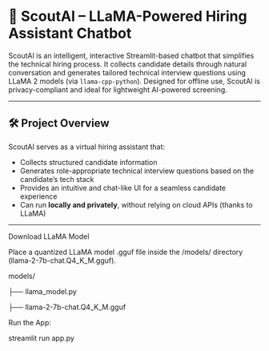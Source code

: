 # 🤖 ScoutAI – LLaMA-Powered Hiring Assistant Chatbot

ScoutAI is an intelligent, interactive Streamlit-based chatbot that simplifies the technical hiring process. It collects candidate details through natural conversation and generates tailored technical interview questions using LLaMA 2 models (via `llama-cpp-python`). Designed for offline use, ScoutAI is privacy-compliant and ideal for lightweight AI-powered screening.

---

## 🛠️ Project Overview

ScoutAI serves as a virtual hiring assistant that:
- Collects structured candidate information
- Generates role-appropriate technical interview questions based on the candidate’s tech stack
- Provides an intuitive and chat-like UI for a seamless candidate experience
- Can run **locally and privately**, without relying on cloud APIs (thanks to LLaMA)

---
Download LLaMA Model

Place a quantized LLaMA model .gguf file inside the /models/ directory (llama-2-7b-chat.Q4_K_M.gguf).

models/

├── llama_model.py

├── llama-2-7b-chat.Q4_K_M.gguf

Run the App:

streamlit run app.py
